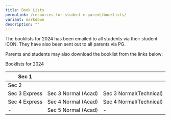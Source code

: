 ```yaml
---
title: Book Lists
permalink: /resources-for-student-n-parent/booklists/
variant: markdown
description: ""
---
```

The booklists for 2024 has been emailed to all students via their student iCON.  They have also been sent out to all parents via PG. 

Parents and students may also download the booklist from the links below:

Booklists for 2024

|Sec 1 |  |  |
|-|-|-|
|Sec 2 | | |
|Sec 3 Express | Sec 3 Normal (Acad) | Sec 3 Normal(Technical) | 
|Sec 4 Express | Sec 4 Normal (Acad) | Sec 4 Normal(Technical) | 
|- | Sec 5 Normal (Acad) |- | 


